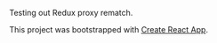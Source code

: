 Testing out Redux proxy rematch.

This project was bootstrapped with [Create React App](https://github.com/facebookincubator/create-react-app).
